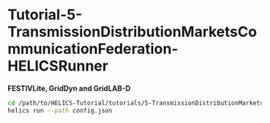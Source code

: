 # Tutorial-5-TransmissionDistributionMarketsCommunicationFederation-HELICSRunner

**FESTIVLite, GridDyn and GridLAB-D**

```bash
cd /path/to/HELICS-Tutorial/tutorials/5-TransmissionDistributionMarketsCommunicationFederation-HELICSRunner/
helics run --path config.json
```

